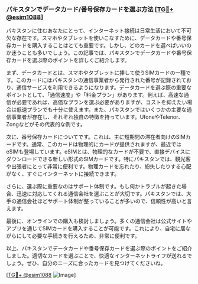 ### パキスタンでデータカード/番号保存カードを選ぶ方法 [[TG💪+ @esim1088](https://t.me/s/esim1088)]

パキスタンに住むあなたにとって、インターネット接続は日常生活において不可欠な存在です。スマホやタブレットを使いこなすために、データカードや番号保存カードを購入することはとても重要です。しかし、どのカードを選べばいいのか迷うことも多いでしょう。この記事では、パキスタンでデータカードや番号保存カードを選ぶ際のポイントを詳しくご紹介します。

まず、データカードとは、スマホやタブレットに挿して使うSIMカードの一種です。このカードにはパキスタンの通信事業者から発行された番号が記録されており、通信サービスを利用できるようになります。データカードを選ぶ際の重要なポイントとして、「通信速度」や「料金プラン」があります。例えば、高速な通信が必要であれば、高価なプランを選ぶ必要がありますが、コストを抑えたい場合は低速プランでも十分に使えます。また、パキスタンではいくつかの主要な通信事業者が存在し、それぞれ独自の特徴を持っています。UfoneやTelenor、Zongなどがその代表的な例です。

次に、番号保存カードについてです。これは、主に短期間の滞在者向けのSIMカードです。通常、このカードは物理的にカードが提供されますが、最近ではeSIMも登場しています。eSIMとは、物理的なカードが不要で、直接デバイスにダウンロードできる新しい形式のSIMカードです。特にパキスタンでは、観光客や出張者にとって非常に便利です。物理カードを忘れたり、紛失したりする心配がなく、すぐにインターネットに接続できます。

さらに、選ぶ際に重要なのはサポート体制です。もし何かトラブルが起きた場合、迅速に対応してくれる通信会社を選ぶことが大切です。パキスタンでは、大手の通信会社ほどサポート体制が整っていることが多いので、信頼性が高いと言えます。

最後に、オンラインでの購入も検討しましょう。多くの通信会社は公式サイトやアプリを通じてSIMカードを購入することが可能です。これにより、自宅に居ながらにして必要な手続きを行えるため、非常に便利です。

以上、パキスタンでデータカードや番号保存カードを選ぶ際のポイントをご紹介しました。適切なカードを選ぶことで、快適なインターネットライフが送れるでしょう。ぜひ、自分のニーズに合ったカードを見つけてくださいね。

[[TG💪+ @esim1088](https://t.me/s/esim1088) ![Image](https://i.postimg.cc/Y0z9fWf4/image.png)]